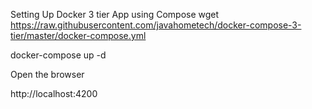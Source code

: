 Setting Up Docker 3 tier App using Compose
  wget https://raw.githubusercontent.com/javahometech/docker-compose-3-tier/master/docker-compose.yml
  
  docker-compose up -d
  
Open the browser

http://localhost:4200

